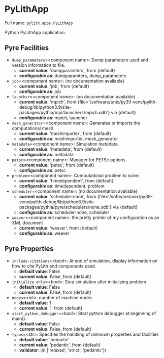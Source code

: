 # PyLithApp

Full name: `pylith.apps.PyLithApp`

Python PyLithApp application.

## Pyre Facilities

* `dump_parameters`=\<component name\>: Dump parameters used and version information to file.
  - **current value**: 'dumpparamters', from {default}
  - **configurable as**: dumpparamters, dump_parameters
* `job`=\<component name\>: (no documentation available)
  - **current value**: 'job', from {default}
  - **configurable as**: job
* `launcher`=\<component name\>: (no documentation available)
  - **current value**: 'mpich', from {file='/software/unix/py39-venv/pylith-debug/lib/python3.9/site-packages/pythia/mpi/launchers/mpich.odb'} via {default}
  - **configurable as**: mpich, launcher
* `mesh_generator`=\<component name\>: Generates or imports the computational mesh.
  - **current value**: 'meshimporter', from {default}
  - **configurable as**: meshimporter, mesh_generator
* `metadata`=\<component name\>: Simulation metadata.
  - **current value**: 'metadata', from {default}
  - **configurable as**: metadata
* `petsc`=\<component name\>: Manager for PETSc options.
  - **current value**: 'petsc', from {default}
  - **configurable as**: petsc
* `problem`=\<component name\>: Computational problem to solve.
  - **current value**: 'timedependent', from {default}
  - **configurable as**: timedependent, problem
* `scheduler`=\<component name\>: (no documentation available)
  - **current value**: 'scheduler-none', from {file='/software/unix/py39-venv/pylith-debug/lib/python3.9/site-packages/pythia/pyre/schedulers/none.odb'} via {default}
  - **configurable as**: scheduler-none, scheduler
* `weaver`=\<component name\>: the pretty printer of my configuration as an XML document
  - **current value**: 'weaver', from {default}
  - **configurable as**: weaver

## Pyre Properties

* `include-citations`=\<bool\>: At end of simulation, display information on how to cite PyLith and components used.
  - **default value**: False
  - **current value**: False, from {default}
* `initialize_only`=\<bool\>: Stop simulation after initializing problem.
  - **default value**: False
  - **current value**: False, from {default}
* `nodes`=\<int\>: number of machine nodes
  - **default value**: 1
  - **current value**: 1, from {default}
* `start_python_debugger`=\<bool\>: Start python debugger at beginning of main().
  - **default value**: False
  - **current value**: False, from {default}
* `typos`=\<str\>: Specifies the handling of unknown properties and facilities
  - **default value**: 'pedantic'
  - **current value**: 'pedantic', from {default}
  - **validator**: (in ['relaxed', 'strict', 'pedantic'])
